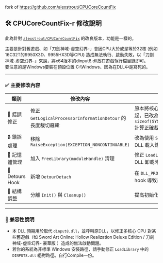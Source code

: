 fork of https://github.com/alexstrout/CPUCoreCountFix

## 🛠️ CPUCoreCountFix-r 修改說明

此為針對 [`alexstrout/CPUCoreCountFix`](https://github.com/alexstrout/CPUCoreCountFix) 的改良版本，功能是一樣的。
  
主要是針對舊遊戲、如「刀劍神域-虛空幻界-」會因CPU大於或是等於32核 (例如16C32T的9950X3D、9955HX3D等CPU) 造成無法執行、啟動失敗，以「刀劍神域-虛空幻界-」來說，將x64版本的dinput8.dll放在遊戲執行檔目錄即可。  
要注意的是Windows要裝在預設位置 C:\Windows、因為在DLL中是寫死的。 

---

### ✅ 主要修改內容

| 類別              | 修改內容                                              | 說明                                                                                                  |
| --------------- | ------------------------------------------------- | --------------------------------------------------------------------------------------------------- |
| 🐛 錯誤修正         | 修正 `GetLogicalProcessorInformationDetour` 的長度裁切邏輯 | 原本將核心數與 `ReturnedLength`（bytes）混為一起，已改為依 `sizeof(SYSTEM_LOGICAL_PROCESSOR_INFORMATION)` 計算正確裁切大小。 |
| 🔒 錯誤處理         | 移除 `RaiseException(EXCEPTION_NONCONTINUABLE)`     | 改為使用 `SetLastError` 搭配回傳 `E_FAIL`，避免因 DLL 載入錯誤直接導致Crash。                                           |
| 💾 記憶體管理        | 加入 `FreeLibrary(moduleHandle)` 清理                 | 修正 `LoadLibrary` 所載入之原始 `DINPUT8.dll` 在 DLL 卸載時未釋放的資源洩漏問題。                                          |
| 🔁 Detours Hook | 新增 `DetourDetach`                                 | 在 `DLL_PROCESS_DETACH` 階段解除掛鉤，防止殘留 hook 導致未定行為或遊戲關閉時Crash。                                             |
| 🔄 結構調整         | 分離 `Init()` 與 `Cleanup()`                         | 提高初始化與資源釋放流程的可讀性與可維護性。                                                                              |

---

### 📌 兼容性說明

* 本 DLL 預期用於取代 `dinput8.dll`，並呼叫原DLL，以修正多核心 CPU 對某些舊遊戲（如 Sword Art Online: Hollow Realization Deluxe Edition / 刀劍神域-虛空幻界- 豪華版 ）造成的無法啟動問題。
* 若你的系統為非標準 Windows 安裝路徑，請手動修正 `LoadLibrary` 中的 `DINPUT8.dll` 絕對路徑。自行Compile一份。

